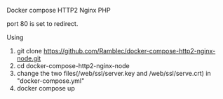 Docker compose HTTP2 Nginx PHP

port 80 is set to redirect.

Using
1. git clone https://github.com/Ramblec/docker-compose-http2-nginx-node.git
2. cd docker-compose-http2-nginx-node
3. change the two files(/web/ssl/server.key and /web/ssl/serve.crt) in "docker-compose.yml"
4. docker compose up
